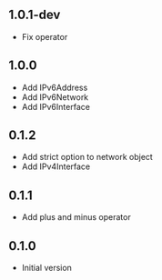## 1.0.1-dev
- Fix operator

## 1.0.0
- Add IPv6Address
- Add IPv6Network
- Add IPv6Interface

## 0.1.2
- Add strict option to network object
- Add IPv4Interface

## 0.1.1
- Add plus and minus operator

## 0.1.0
- Initial version

